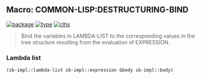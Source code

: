 ## Macro: COMMON-LISP:DESTRUCTURING-BIND
[![package](https://img.shields.io/badge/Package-COMMON--LISP-5f9ea0.svg?style=social&colorA=999999)](../) [![type](https://img.shields.io/badge/Type-Macro-5f9ea0.svg?style=social&colorA=999999)](../#macro) [![clhs](https://img.shields.io/badge/CLHS-DESTRUCTURING--BIND-5f9ea0.svg?style=social&colorA=999999)](http://www.lispworks.com/documentation/HyperSpec/Body/m_destru.htm) 

> Bind the variables in LAMBDA-LIST to the corresponding values in the
> tree structure resulting from the evaluation of EXPRESSION.

### Lambda list
```cl
(sb-impl::lambda-list sb-impl::expression &body sb-impl::body)
```
